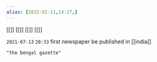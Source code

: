 ```yaml
---
alias: [2022-02-11,14:27,]
---
```

[[]] [[]] [[]] [[]]

`2021-07-13`  ``20:33``
first newspaper be published in [[india]]

```query 2021-09-27 15:58
"the bengal gazette"
```